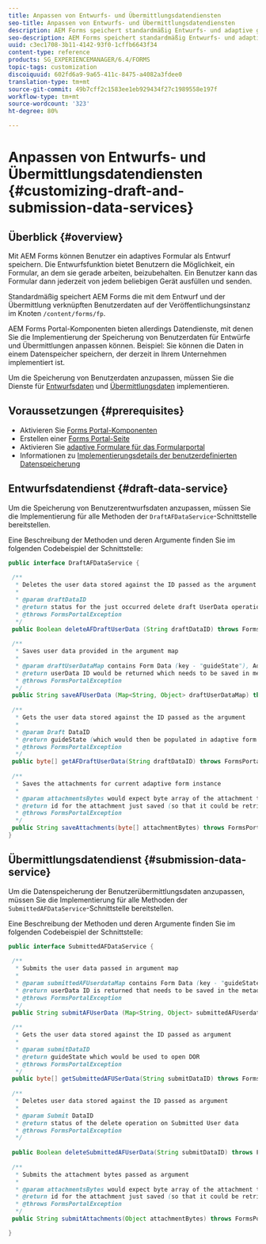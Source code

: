 ```yaml
---
title: Anpassen von Entwurfs- und Übermittlungsdatendiensten
seo-title: Anpassen von Entwurfs- und Übermittlungsdatendiensten
description: AEM Forms speichert standardmäßig Entwurfs- und adaptive gesendete Formulare in einem Standardknoten auf der Veröffentlichungsinstanz. Sie können die Entwurfs- und Übermittlungsdatendienste von AEM Forms allerdings konfigurieren, um die Speicherung von Entwurfs- und gesendeten adaptiven Formularen anzupassen.
seo-description: AEM Forms speichert standardmäßig Entwurfs- und adaptive gesendete Formulare in einem Standardknoten auf der Veröffentlichungsinstanz. Sie können die Entwurfs- und Übermittlungsdatendienste von AEM Forms allerdings konfigurieren, um die Speicherung von Entwurfs- und gesendeten adaptiven Formularen anzupassen.
uuid: c3ec1708-3b11-4142-93f0-1cffb6643f34
content-type: reference
products: SG_EXPERIENCEMANAGER/6.4/FORMS
topic-tags: customization
discoiquuid: 602fd6a9-9a65-411c-8475-a4082a3fdee0
translation-type: tm+mt
source-git-commit: 49b7cff2c1583ee1eb929434f27c1989558e197f
workflow-type: tm+mt
source-wordcount: '323'
ht-degree: 80%

---
```



# Anpassen von Entwurfs- und Übermittlungsdatendiensten {#customizing-draft-and-submission-data-services}

## Überblick {#overview}

Mit AEM Forms können Benutzer ein adaptives Formular als Entwurf speichern. Die Entwurfsfunktion bietet Benutzern die Möglichkeit, ein Formular, an dem sie gerade arbeiten, beizubehalten. Ein Benutzer kann das Formular dann jederzeit von jedem beliebigen Gerät ausfüllen und senden.

Standardmäßig speichert AEM Forms die mit dem Entwurf und der Übermittlung verknüpften Benutzerdaten auf der Veröffentlichungsinstanz im Knoten `/content/forms/fp`.

AEM Forms Portal-Komponenten bieten allerdings Datendienste, mit denen Sie die Implementierung der Speicherung von Benutzerdaten für Entwürfe und Übermittlungen anpassen können. Beispiel: Sie können die Daten in einem Datenspeicher speichern, der derzeit in Ihrem Unternehmen implementiert ist.

Um die Speicherung von Benutzerdaten anzupassen, müssen Sie die Dienste für [Entwurfsdaten](/help/forms/using/custom-draft-submission-data-services.md#p-draft-data-service-p) und [Übermittlungsdaten](/help/forms/using/custom-draft-submission-data-services.md#p-submission-data-service-p) implementieren.

## Voraussetzungen {#prerequisites}

* Aktivieren Sie [Forms Portal-Komponenten](/help/forms/using/enabling-forms-portal-components.md)
* Erstellen einer [Forms Portal-Seite](/help/forms/using/creating-form-portal-page.md)
* Aktivieren Sie [adaptive Formulare für das Formularportal](/help/forms/using/draft-submission-component.md)
* Informationen zu [Implementierungsdetails der benutzerdefinierten Datenspeicherung](/help/forms/using/draft-submission-component.md#customizing-the-storage)

## Entwurfsdatendienst {#draft-data-service}

Um die Speicherung von Benutzerentwurfsdaten anzupassen, müssen Sie die Implementierung für alle Methoden der `DraftAFDataService`-Schnittstelle bereitstellen.

Eine Beschreibung der Methoden und deren Argumente finden Sie im folgenden Codebeispiel der Schnittstelle:

```java
public interface DraftAFDataService {
 
 /**
  * Deletes the user data stored against the ID passed as the argument
  * 
  * @param draftDataID
  * @return status for the just occurred delete draft UserData operation 
  * @throws FormsPortalException
  */
 public Boolean deleteAFDraftUserData (String draftDataID) throws FormsPortalException;
 
 /**
  * Saves user data provided in the argument map
  * 
  * @param draftUserDataMap contains Form Data (key - "guideState"), Adaptive Form Name (Key - "guideName"), and Draft DataID (Key - "userDataID") in case of update
  * @return userData ID would be returned which needs to be saved in metadata node 
  * @throws FormsPortalException
  */
 public String saveAFUserData (Map<String, Object> draftUserDataMap) throws FormsPortalException;
 
 /**
  * Gets the user data stored against the ID passed as the argument
  * 
  * @param Draft DataID
  * @return guideState (which would then be populated in adaptive form to reload the draft) which is stored against draftDataID
  * @throws FormsPortalException
  */
 public byte[] getAFDraftUserData(String draftDataID) throws FormsPortalException;
 
 /**
  * Saves the attachments for current adaptive form instance 
  * 
  * @param attachmentsBytes would expect byte array of the attachment to be saved
  * @return id for the attachment just saved (so that it could be retrieved later)
  * @throws FormsPortalException
  */
 public String saveAttachments(byte[] attachmentBytes) throws FormsPortalException;
}
```

## Übermittlungsdatendienst  {#submission-data-service}

Um die Datenspeicherung der Benutzerübermittlungsdaten anzupassen, müssen Sie die Implementierung für alle Methoden der `SubmittedAFDataService`-Schnittstelle bereitstellen.

Eine Beschreibung der Methoden und deren Argumente finden Sie im folgenden Codebeispiel der Schnittstelle:

```java
public interface SubmittedAFDataService {
 
 /**
  * Submits the user data passed in argument map
  * 
  * @param submittedAFUserdataMap contains Form Data (key - "guideState"), Adaptive Form Name (Key - "guideName"), and Draft DataID (Key - "userDataID")
  * @return userData ID is returned that needs to be saved in the metadata node
  * @throws FormsPortalException
  */
 public String submitAFUserData (Map<String, Object> submittedAFUserdataMap) throws FormsPortalException;
 
 /**
  * Gets the user data stored against the ID passed as argument
  * 
  * @param submitDataID
  * @return guideState which would be used to open DOR
  * @throws FormsPortalException
  */
 public byte[] getSubmittedAFUSerData(String submitDataID) throws FormsPortalException;
 
 /**
  * Deletes user data stored against the ID passed as argument
  * 
  * @param Submit DataID
  * @return status of the delete operation on Submitted User data
  * @throws FormsPortalException
  */
 
 public Boolean deleteSubmittedAFUserData(String submitDataID) throws FormsPortalException;
 
 /**
  * Submits the attachment bytes passed as argument
  * 
  * @param attachmentsBytes would expect byte array of the attachment to be saved
  * @return id for the attachment just saved (so that it could be retrieved later) 
  * @throws FormsPortalException
  */
 public String submitAttachments(Object attachmentBytes) throws FormsPortalException;

}
```


